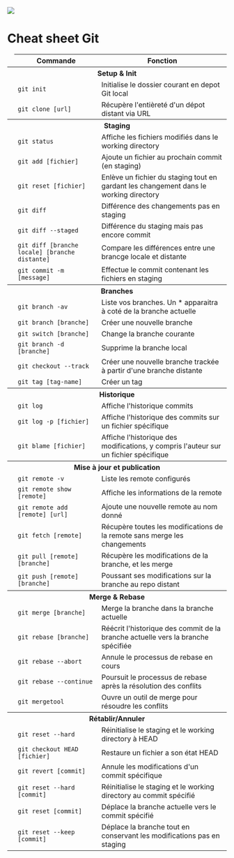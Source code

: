 <p style="align:center"><img src="https://git-scm.com/images/logos/1color-lightbg@2x.png"/><p>

# Cheat sheet Git

<table>
    <thead>
        <tr>
            <td></td>
            <th>Commande</th>
            <th>Fonction</th>
        </tr>   
    </thead>
    <tbody>
        <tr>
            <th colspan="3">Setup & Init</th>
        </tr>
        <tr>
            <td></td>
            <td><code>git init</code></td>
            <td>Initialise le dossier courant en depot Git local</td>
        </tr>
         <tr>
            <td></td>
            <td><code>git clone [url]</code></td>
            <td>Récupère l'entièreté d'un dépot distant via URL</td>
        </tr>
        <tr>
        <tr>
            <th colspan="3">Staging</th>
        </tr>
            <td></td>
            <td><code>git status</code></td>
            <td>Affiche les fichiers modifiés dans le working directory</td>
        </tr>
        <tr>
            <td></td>
            <td><code>git add [fichier]</code></td>
            <td>Ajoute un fichier au prochain commit (en staging)</td>
        </tr>
        <tr>
            <td></td>
            <td><code>git reset [fichier]</code></td>
            <td>Enlève un fichier du staging tout en gardant les changement dans le working directory</td>
        </tr>
         <tr>
            <td></td>
            <td><code>git diff</code></td>
            <td>Différence des changements pas en staging</td>
        </tr>
        <tr>
            <td></td>
            <td><code>git diff --staged</code></td>
            <td>Différence du staging mais pas encore commit</td>
        </tr>
        <tr>
            <td></td>
            <td><code>git diff [branche locale] [branche distante]</code></td>
            <td>Compare les différences entre une brancge locale et distante</td>
        </tr>
        <tr>
            <td></td>
            <td><code>git commit -m [message]</code></td>
            <td>Effectue le commit contenant les fichiers en staging</td>
        </tr>
        <tr>
            <th colspan="3">Branches</th>
        </tr>
        <tr>
            <td></td>
            <td><code>git branch -av</code></td>
            <td>Liste vos branches. Un * apparaitra à coté de la branche actuelle</td>
        </tr>
        <tr>
            <td></td>
            <td><code>git branch [branche]</code></td>
            <td>Créer une nouvelle branche</td>
        </tr>
        <tr>
            <td></td>
            <td><code>git switch [branche]</code></td>
            <td>Change la branche courante</td>
        </tr>
        <tr>
            <td></td>
            <td><code>git branch -d [branche]</code></td>
            <td>Supprime la branche local</td>
        </tr>
        <tr>
            <td></td>
            <td><code>git checkout --track</code></td>
            <td>Créer une nouvelle branche trackée à partir d'une branche distante</td>
            <tr>
                <td></td>
                <td><code>git tag [tag-name]</code></td>
                <td>Créer un tag </td>
            </tr>
        </tr>
        <tr>
            <th colspan="3">Historique</th> 
        </tr>
        <tr>
            <td></td>
            <td><code>git log</code></td>
            <td>Affiche l'historique commits</td>
        </tr>
        <tr>
            <td></td>
            <td><code>git log -p [fichier]</code></td>
            <td>Affiche l'historique des commits sur un fichier spécifique</td>
        </tr>
        <tr>
            <td></td>
            <td><code>git blame [fichier]</code></td>
            <td>Affiche l'historique des modifications, y compris l'auteur sur un fichier spécifique</td>
        </tr>
        <tr>
            <th colspan="3">Mise à jour et publication</th>
        </tr>
        <tr>
            <td></td>
            <td><code>git remote -v</code></td>
            <td>Liste les remote configurés</td>
        </tr>
        <tr>
            <td></td>
            <td><code>git remote show [remote]</code></td>
            <td>Affiche les informations de la remote</td>
        </tr>
        <tr>
            <td></td>
            <td><code>git remote add [remote] [url]</code></td>
            <td>Ajoute une nouvelle remote au nom donné</td>
        </tr>
        <tr>
            <td></td>
            <td><code>git fetch [remote]</code></td>
            <td>Récupère toutes les modifications de la remote sans merge les changements</td>
        </tr>
        <tr>
            <td></td>
            <td><code>git pull [remote] [branche]</code></td>
            <td>Récupère les modifications de la branche, et les merge</td>
        </tr>
        <tr>
            <td></td>
            <td><code>git push [remote] [branche]</code></td>
            <td>Poussant ses modifications sur la branche au repo distant</td>
        </tr>
        <tr>
            <th colspan="3">Merge & Rebase</th>
        </tr>
        <tr>
            <td></td>
            <td><code>git merge [branche]</code></td>
            <td>Merge la branche dans la branche actuelle</td>
        </tr>
        <tr>
            <td></td>
            <td><code>git rebase [branche]</code></td>
            <td>Réécrit l'historique des commit de la branche actuelle vers la branche spécifiée</td>
        </tr>
        <tr>
            <td></td>
            <td><code>git rebase --abort</code></td>
            <td>Annule le processus de rebase en cours</td>
        </tr>
        <tr>
            <td></td>
            <td><code>git rebase --continue</code></td>
            <td>Poursuit le processus de rebase après la résolution des conflits</td>
        </tr>
        <tr>
            <td></td>
            <td><code>git mergetool</code></td>
            <td>Ouvre un outil de merge pour résoudre les conflits</td>
        </tr>
        <tr>
            <th colspan="3">Rétablir/Annuler</th>
        </tr>
        <tr>
            <td></td>
            <td><code>git reset --hard</code></td>
            <td>Réinitialise le staging et le working directory à HEAD</td>
        </tr>
        <tr>
            <td></td>
            <td><code>git checkout HEAD [fichier]</code></td>
            <td>Restaure un fichier a son état HEAD</td>
        </tr>
        <tr>
            <td></td>
            <td><code>git revert [commit]</code></td>
            <td>Annule les modifications d'un commit spécifique</td>
        </tr>
        <tr>
            <td></td>
            <td><code>git reset --hard [commit]</code></td>
            <td>Réinitialise le staging et le working directory au commit spécifié</td>
        </tr>
        <tr>
            <td></td>
            <td><code>git reset [commit]</code></td>
            <td>Déplace la branche actuelle vers le commit spécifié</td>
        </tr>
        <tr>
            <td></td>
            <td><code>git reset --keep [commit]</code></td>
            <td>Déplace la branche tout en conservant les modifications pas en staging</td>
        </tr>
    </tbody>

</table>
